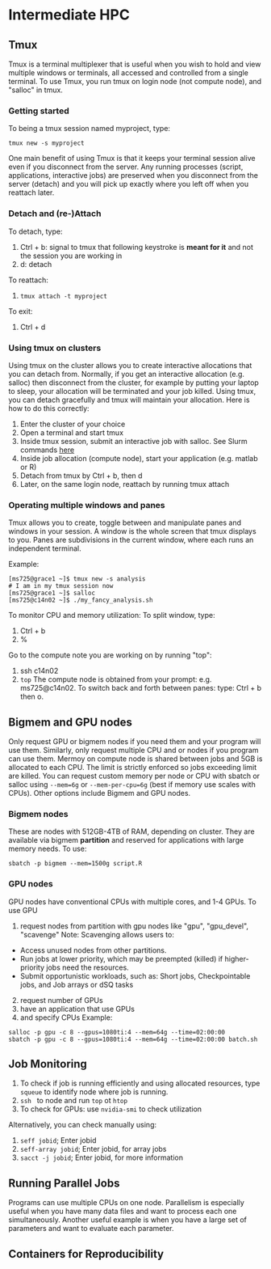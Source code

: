 


# Intermediate HPC 
## Tmux
Tmux is a terminal multiplexer that is useful when you wish to hold and view multiple windows or terminals, all accessed and controlled from a single terminal. 
To use Tmux, you run tmux on login node (not compute node), and "salloc" in tmux. 

### Getting started
To being a tmux session named myproject, type:
```
tmux new -s myproject
```
One main benefit of using Tmux is that it keeps your terminal session alive even if you disconnect from the server. Any running processes (script, applications, interactive jobs) are preserved when you disconnect from the server (detach) and you will pick up exactly where you left off when you reattach later. 

### Detach and (re-)Attach
To detach, type:
1. Ctrl + b: signal to tmux that following keystroke is **meant for it** and not the session you are working in
2. d: detach

To reattach:
1. ```tmux attach -t myproject```

To exit:
1. Ctrl + d

### Using tmux on clusters
Using tmux on the cluster allows you to create interactive allocations that you can detach from. Normally, if you get an interactive allocation (e.g. salloc) then disconnect from the cluster, for example by putting your laptop to sleep, your allocation will be terminated and your job killed. Using tmux, you can detach gracefully and tmux will maintain your allocation. Here is how to do this correctly:
1. Enter the cluster of your choice
2. Open a terminal and start tmux
3. Inside tmux session, submit an interactive job with salloc. See Slurm commands [here](https://docs.ycrc.yale.edu/clusters-at-yale/job-scheduling/#interactive-jobs)
4. Inside job allocation (compute node), start your application (e.g. matlab or R)
5. Detach from tmux by Ctrl + b, then d
6. Later, on the same login node, reattach by running tmux attach

### Operating multiple windows and panes
Tmux allows you to create, toggle between and manipulate panes and windows in your session. A window is the whole screen that tmux displays to you. Panes are subdivisions in the current window, where each runs an independent terminal.

Example:
```
[ms725@grace1 ~]$ tmux new -s analysis
# I am in my tmux session now
[ms725@grace1 ~]$ salloc
[ms725@c14n02 ~]$ ./my_fancy_analysis.sh
```

To monitor CPU and memory utilization:
To split window, type: 
1. Ctrl + b
2. %

Go to the compute note you are working on by running "top":
1. ssh c14n02
2. ```top```
The compute node is obtained from your prompt: e.g. ms725@c14n02.
To switch back and forth between panes: type: Ctrl + b then o.

## Bigmem and GPU nodes
Only request GPU or bigmem nodes if you need them and your program will use them. Similarly, only request multiple CPU and or nodes if you program can use them. Mermoy on compute node is shared between jobs and 5GB is allocated to each CPU. The limit is strictly enforced so jobs exceeding limit are killed. You can request custom memory per node or CPU with sbatch or salloc using ```--mem=6g``` or ```--mem-per-cpu=6g``` (best if memory use scales with CPUs). Other options include Bigmem and GPU nodes.
### Bigmem nodes
These are nodes with 512GB-4TB of RAM, depending on cluster. They are available via bigmem **partition** and reserved for applications with large memory needs. 
To use:
```
sbatch -p bigmem --mem=1500g script.R
```
### GPU nodes
GPU nodes have conventional CPUs with multiple cores, and 1-4 GPUs.
To use GPU
1. request nodes from partition with gpu nodes like "gpu", "gpu_devel", "scavenge"
  Note: Scavenging allows users to:
  - Access unused nodes from other partitions.
  - Run jobs at lower priority, which may be preempted (killed) if higher-priority jobs need the resources.
  - Submit opportunistic workloads, such as: Short jobs, Checkpointable jobs, and Job arrays or dSQ tasks
2. request number of GPUs
3. have an application that use GPUs
4. and specify CPUs
Example:
```
salloc -p gpu -c 8 --gpus=1080ti:4 --mem=64g --time=02:00:00
sbatch -p gpu -c 8 --gpus=1080ti:4 --mem=64g --time=02:00:00 batch.sh
```

## Job Monitoring
1. To check if job is running efficiently and using allocated resources, type ```squeue``` to identify node where job is running. 
2. ```ssh ``` to node and run ```top``` ot ```htop```
3. To check for GPUs: use ```nvidia-smi``` to check utilization

Alternatively, you can check manually using:
1. ```seff jobid```; Enter jobid
2. ```seff-array jobid```; Enter jobid, for array jobs
3. ```sacct -j jobid```; Enter jobid, for more information

## Running Parallel Jobs
Programs can use multiple CPUs on one node. Parallelism is especially useful when you have many data files and want to process each one simultaneously. Another useful example is when you have a large set of parameters and want to evaluate each parameter. 

## Containers for Reproducibility


















